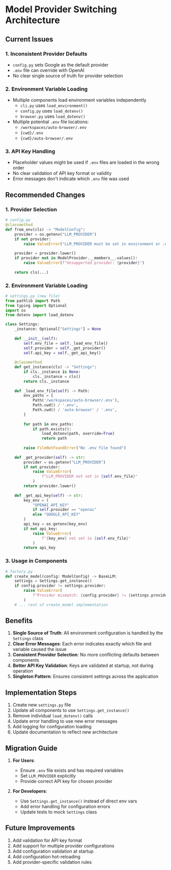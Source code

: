 # Model Provider Switching Architecture

## Current Issues

### 1. Inconsistent Provider Defaults
- `config.py` sets Google as the default provider
- `.env` file can override with OpenAI
- No clear single source of truth for provider selection

### 2. Environment Variable Loading
- Multiple components load environment variables independently
  - `cli.py` uses `load_environment()`
  - `config.py` uses `load_dotenv()`
  - `browser.py` uses `load_dotenv()`
- Multiple potential `.env` file locations:
  - `/workspaces/auto-browser/.env`
  - `{cwd}/.env`
  - `{cwd}/auto-browser/.env`

### 3. API Key Handling
- Placeholder values might be used if `.env` files are loaded in the wrong order
- No clear validation of API key format or validity
- Error messages don't indicate which `.env` file was used

## Recommended Changes

### 1. Provider Selection
```python
# config.py
@classmethod
def from_env(cls) -> "ModelConfig":
    provider = os.getenv("LLM_PROVIDER")
    if not provider:
        raise ValueError("LLM_PROVIDER must be set in environment or .env file")
    
    provider = provider.lower()
    if provider not in ModelProvider.__members__.values():
        raise ValueError(f"Unsupported provider: {provider}")
    
    return cls(...)
```

### 2. Environment Variable Loading
```python
# settings.py (new file)
from pathlib import Path
from typing import Optional
import os
from dotenv import load_dotenv

class Settings:
    _instance: Optional["Settings"] = None
    
    def __init__(self):
        self.env_file = self._load_env_file()
        self.provider = self._get_provider()
        self.api_key = self._get_api_key()
        
    @classmethod
    def get_instance(cls) -> "Settings":
        if cls._instance is None:
            cls._instance = cls()
        return cls._instance
        
    def _load_env_file(self) -> Path:
        env_paths = [
            Path('/workspaces/auto-browser/.env'),
            Path.cwd() / '.env',
            Path.cwd() / 'auto-browser' / '.env',
        ]
        
        for path in env_paths:
            if path.exists():
                load_dotenv(path, override=True)
                return path
                
        raise FileNotFoundError("No .env file found")
        
    def _get_provider(self) -> str:
        provider = os.getenv("LLM_PROVIDER")
        if not provider:
            raise ValueError(
                f"LLM_PROVIDER not set in {self.env_file}"
            )
        return provider.lower()
        
    def _get_api_key(self) -> str:
        key_env = (
            "OPENAI_API_KEY" 
            if self.provider == "openai" 
            else "GOOGLE_API_KEY"
        )
        api_key = os.getenv(key_env)
        if not api_key:
            raise ValueError(
                f"{key_env} not set in {self.env_file}"
            )
        return api_key
```

### 3. Usage in Components

```python
# factory.py
def create_model(config: ModelConfig) -> BaseLLM:
    settings = Settings.get_instance()
    if config.provider != settings.provider:
        raise ValueError(
            f"Provider mismatch: {config.provider} != {settings.provider}"
        )
    # ... rest of create_model implementation
```

## Benefits

1. **Single Source of Truth**: All environment configuration is handled by the `Settings` class
2. **Clear Error Messages**: Each error indicates exactly which file and variable caused the issue
3. **Consistent Provider Selection**: No more conflicting defaults between components
4. **Better API Key Validation**: Keys are validated at startup, not during operation
5. **Singleton Pattern**: Ensures consistent settings across the application

## Implementation Steps

1. Create new `settings.py` file
2. Update all components to use `Settings.get_instance()`
3. Remove individual `load_dotenv()` calls
4. Update error handling to use new error messages
5. Add logging for configuration loading
6. Update documentation to reflect new architecture

## Migration Guide

1. **For Users**:
   - Ensure `.env` file exists and has required variables
   - Set `LLM_PROVIDER` explicitly
   - Provide correct API key for chosen provider

2. **For Developers**:
   - Use `Settings.get_instance()` instead of direct env vars
   - Add error handling for configuration errors
   - Update tests to mock `Settings` class

## Future Improvements

1. Add validation for API key format
2. Add support for multiple provider configurations
3. Add configuration validation at startup
4. Add configuration hot-reloading
5. Add provider-specific validation rules